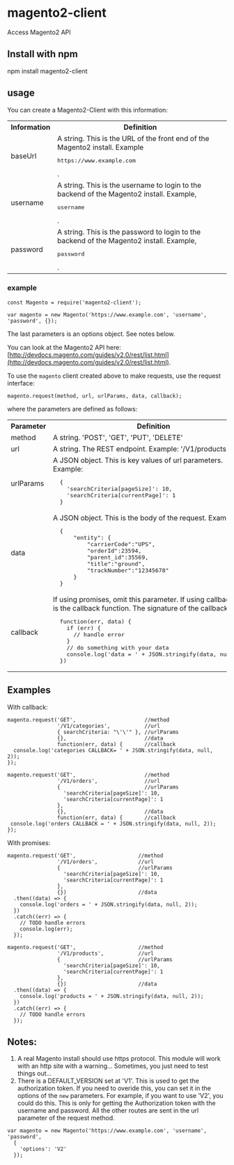 # magento2-client
Access Magento2 API

## Install with npm

npm install magento2-client

## usage

You can create a Magento2-Client with this information:

<table>
  <tbody>
    <tr>
      <th align="center">Information</th>
      <th align="center">Definition</th>
    </tr>
    <tr>
      <td align="left">
				baseUrl
      </td>
      <td align="left">
				A string. This is the URL of the front end of the Magento2 install.  Example <pre>https://www.example.com</pre>.
      </td>
		</tr>
		<tr>
      <td align="left">
				username
      </td>
      <td align="left">
				A string. This is the username to login to the backend of the Magento2 install.  Example, <pre>username</pre>.
      </td>
		</tr>
		<tr>
      <td align="left">
				password
      </td>
      <td align="left">
				A string. This is the password to login to the backend of the Magento2 install. Example, <pre>password</pre>.
      </td>
		</tr>
  </tbody>
</table>

### example
```
const Magento = require('magento2-client');

var magento = new Magento('https://www.example.com', 'username', 'password', {});
```

The last parameters is an options object.  See notes below.

You can look at the Magento2 API here:  [http://devdocs.magento.com/guides/v2.0/rest/list.html](http://devdocs.magento.com/guides/v2.0/rest/list.html).

To use the `magento` client created above to make requests, use the request interface:

```
magento.request(method, url, urlParams, data, callback);
```

where the parameters are defined as follows:


<table>
  <tbody>
    <tr>
      <th align="center">Parameter</th>
      <th align="center">Definition</th>
    </tr>
    <tr>
      <td align="left">
				method
      </td>
      <td align="left">
				A string. 'POST', 'GET', 'PUT', 'DELETE'
      </td>
		</tr>
		<tr>
      <td align="left">
				url
      </td>
      <td align="left">
				A string. The REST endpoint. Example: '/V1/products'.
      </td>
		</tr>
		<tr>
      <td align="left">
				urlParams
      </td>
      <td align="left">
				A JSON object. This is key values of url parameters.  Example: 
<pre>
  { 
    'searchCriteria[pageSize]': 10,
    'searchCriteria[currentPage]': 1 
  }
</pre>
      </td>
    </tr>
    <tr>
      <td align="left">
				data
      </td>
      <td align="left">
				A JSON object. This is the body of the request.  Example:
<pre>
  {
      "entity": {
          "carrierCode":"UPS",
          "orderId":23594,
          "parent_id":35569,
          "title":"ground",
          "trackNumber":"12345678"
      }
  }
</pre>
      </td>
    </tr>
    <tr>
      <td align="left">
				callback
      </td>
      <td align="left">
        If using promises, omit this parameter.  If using callbacks, this is the callback function.  The signature of the callback is:
<pre>
  function(err, data) { 
    if (err) {
      // handle error
    }
    // do something with your data
    console.log('data = ' + JSON.stringify(data, null, 2));
  })
</pre>
      </td>
		</tr>
  </tbody>
</table>

## Examples

With callback:
```
magento.request('GET',                      //method
                '/V1/categories',           //url
                { searchCriteria: "\'\'" }, //urlParams
                {},                         //data
                function(err, data) {       //callback
  console.log('categories CALLBACK= ' + JSON.stringify(data, null, 2));
});

magento.request('GET',                      //method
                '/V1/orders',               //url
                {                           //urlParams
                  'searchCriteria[pageSize]': 10,
                  'searchCriteria[currentPage]': 1 
                },
                {},                         //data
                function(err, data) {       //callback
 console.log('orders CALLBACK = ' + JSON.stringify(data, null, 2));
});
```

With promises:
```
magento.request('GET',                    //method
                '/V1/orders',             //url
                {                         //urlParams
                  'searchCriteria[pageSize]': 10,
                  'searchCriteria[currentPage]': 1 
                }, 
                {})                       //data
  .then((data) => { 
    console.log('orders = ' + JSON.stringify(data, null, 2));
  })
  .catch((err) => {
    // TODO handle errors
    console.log(err);
  });

magento.request('GET',                    //method
                '/V1/products',           //url
                {                         //urlParams
                  'searchCriteria[pageSize]': 10,
                  'searchCriteria[currentPage]': 1 
                }, 
                {})                       //data
  .then((data) => { 
    console.log('products = ' + JSON.stringify(data, null, 2));
  })
  .catch((err) => {
    // TODO handle errors
  });
```
## Notes:

1. A real Magento install should use https protocol.  This module will work with an http site with a warning... Sometimes, you just need to test things out...
2. There is a DEFAULT_VERSION set at 'V1'.  This is used to get the authorization token.  If you need to overide this, you can set it in the options of the `new` parameters.  For example, if you want to use 'V2', you could do this.  This is only for getting the Authorization token with the username and password.  All the other routes are sent in the url parameter of the request method.
```
var magento = new Magento('https://www.example.com', 'username', 'password', 
  {
    'options': 'V2'
  });

```
